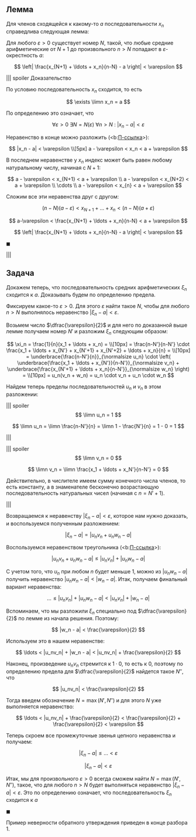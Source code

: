 ## Лемма

Для членов сходящейся к какому-то $a$ последовательности $x_n$ справедлива следующая лемма:

Для любого $\varepsilon > 0$ существует номер $N$, такой, что любые средние арифметические от $N+1$ до произвольного $n>N$ попадают в $\varepsilon$-окрестность $a$:

$$ \left| \frac{x_{N+1} + \ldots + x_n}{n-N} - a \right| < \varepsilon $$

||| spoiler Доказательство

По условию последовательность $x_n$ сходится, то есть

$$ \exists \limn x_n = a $$

По определению это означает, что

$$ \forall \varepsilon > 0 \ \exists N = N(\varepsilon) \ \forall n > N \ : \ |x_n - a| < \varepsilon $$

Неравенство в конце можно разложить (<b:[П-ссылка](advanced/proto/common/simple-abs)>):

$$ |x_n - a| < \varepsilon \\[5px] a - \varepsilon < x_n < a + \varepsilon $$

В последнем неравенстве у $x_n$ индекс может быть равен любому натуральному числу, начиная с $N+1$:

$$
	a - \varepsilon < x_{N+1} < a + \varepsilon
    \\
    a - \varepsilon < x_{N+2} < a + \varepsilon
    \\
    \cdots
    \\
    a - \varepsilon < x_{n} < a + \varepsilon
$$

Сложим все эти неравенства друг с другом:

$$ (n - N)(a-\varepsilon) < x_{N+1} + \ldots + x_n < (n-N)(a+\varepsilon)  $$

$$ a-\varepsilon < \frac{x_{N+1} + \ldots + x_n}{n-N} < a + \varepsilon $$

$$ \left| \frac{x_{N+1} + \ldots + x_n}{n-N} - a \right| < \varepsilon $$

$\blacksquare$

|||

## Задача

Докажем теперь, что последовательность средних арифметических $\xi_n$ сходится к $a$. Доказывать будем по определению предела.

Фиксируем какое-то $\varepsilon > 0$. Для этого $\varepsilon$ найти такое $N$, чтобы для любого $n > N$ выполнялось неравенство $|\xi_n - a| < \varepsilon$.

Возьмем число $\dfrac{\varepsilon}{2}$ и для него по доказанной выше лемме получаем номер $N'$ и разложим $\xi_n$ следующим образом:

$$
	\xi_n = \frac{1}{n}(x_1 + \ldots + x_n) = \\[10px] =
    \frac{n-N'}{n-N'} \cdot \frac{x_1 + \ldots + x_{N'} + x_{N'+1} + x_{N'+2} + \ldots + x_n}{n} = \\[10px] =
    \underbrace{\frac{n-N'}{n}}_{\normalsize u_n} \cdot \left( \underbrace{\frac{x_1 + \ldots + x_{N'}}{n-N'}}_{\normalsize v_n} + \underbrace{\frac{x_{N'+1} + \ldots + x_n}{n-N'}}_{\normalsize w_n} \right) = \\[10px] = u_n(v_n + w_n) = u_n \cdot v_n + u_n \cdot w_n
$$

Найдем теперь пределы последовательностей $u_n$ и $v_n$ в этом разложении:

||| spoiler $$ \limn u_n = 1 $$

$$ \limn u_n = \limn \frac{n-N'}{n} = \limn 1 - \frac{N'}{n} = 1 - 0 = 1 $$

|||

||| spoiler $$ \limn v_n = 0 $$

$$ \limn v_n = \limn \frac{x_1 + \ldots + x_N'}{n-N'} = 0 $$

Действительно, в числителе имеем сумму конечного числа членов, то есть константу, а в знаменателе бесконечно возрастающую последовательность натуральных чисел (начиная с $n = N'+1$).

|||


Возвращаемся к неравенству $|\xi_n - a| < \varepsilon$, которое нам нужно доказать, и воспользуемся полученным разложением:

$$ |\xi_n - a| = |u_n v_n + u_n w_n - a| $$

Воспользуемся неравенством треугольника (<b:[П-ссылка](advanced/proto/common/abs)>):

$$ |u_n v_n + u_n w_n - a| \leq |u_nv_n| + |u_nw_n - a| $$

С учетом того, что $u_n$ при любом $n$ будет меньше $1$, можно из $|u_nw_n - a|$ получить неравенство $|u_nw_n - a| < |w_n - a|$. Итак, получаем финальный вариант неравенства:

$$ \ldots \leq |u_nv_n| + |u_nw_n - a| < |u_nv_n| + |w_n - a| $$

Вспоминаем, что мы разложили $\xi_n$ специально под $\dfrac{\varepsilon}{2}$ по лемме из начала решения. Поэтому:

$$ |w_n - a| < \frac{\varepsilon}{2} $$

Используем это в нашем неравенстве:

$$ \ldots < |u_nv_n| + |w_n - a| < |u_nv_n| + \frac{\varepsilon}{2} $$

Наконец, произведение $u_n v_n$ стремится к $1 \cdot 0$, то есть к $0$, поэтому по определению предела для $\dfrac{\varepsilon}{2}$ найдется такое $N''$, что

$$ |u_nv_n| < \frac{\varepsilon}{2} $$

Тогда введем обозначение $N = \max(N', N'')$ и для этого $N$ уже выполняется неравенство:

$$ \ldots < |u_nv_n| + \frac{\varepsilon}{2} < \frac{\varepsilon}{2} + \frac{\varepsilon}{2} < \varepsilon $$

Теперь скроем все промежуточные звенья цепного неравенства и получаем:

$$ |\xi_n - a| \leq \ldots < \varepsilon $$

$$ |\xi_n - a| < \varepsilon $$

Итак, мы для произвольного $\varepsilon > 0$ всегда сможем найти $N = \max(N', N'')$, такое, что для любого $n > N$ будет выполняться неравенство $|\xi_n - a| < \varepsilon$. Это по определению означает, что последовательность $\xi_n$ сходится к $a$

$\blacksquare$

Пример неверности обратного утверждения приведен в конце разбора 1.